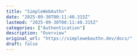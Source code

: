 ```yaml
---
title: "SimpleWebAuthn"
date: "2025-09-30T00:11:40.315Z"
lastmod: "2025-09-30T00:11:40.315Z"
categories: ["Authentication"]
description: "Overview"
original_url: "https://simplewebauthn.dev/docs/"
draft: false
---
```

